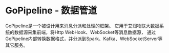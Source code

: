 # GoPipeline - 数据管道

GoPipeline是一个被设计用来消息分派和处理的框架。
它用于艾润物联大数据系统的数据源采集前端，将Http WebHook、WebSocket等消息数据源，
通过GoPipeline内部转换数据格式，并分派到Spark、Kafka、WebSocketServer等其它服务。
